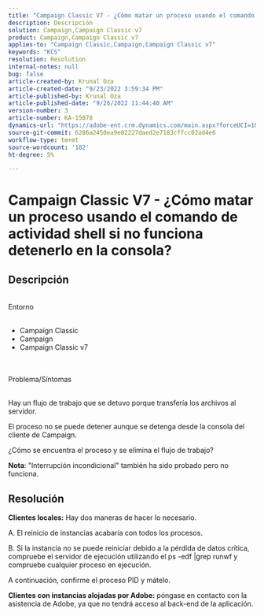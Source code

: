 ```yaml
---
title: "Campaign Classic V7 - ¿Cómo matar un proceso usando el comando de actividad shell si no funciona detenerlo en la consola?"
description: Descripción
solution: Campaign,Campaign Classic v7
product: Campaign,Campaign Classic v7
applies-to: "Campaign Classic,Campaign,Campaign Classic v7"
keywords: "KCS"
resolution: Resolution
internal-notes: null
bug: false
article-created-by: Krunal Oza
article-created-date: "9/23/2022 3:59:34 PM"
article-published-by: Krunal Oza
article-published-date: "9/26/2022 11:44:40 AM"
version-number: 3
article-number: KA-15078
dynamics-url: "https://adobe-ent.crm.dynamics.com/main.aspx?forceUCI=1&pagetype=entityrecord&etn=knowledgearticle&id=722ce7b2-583b-ed11-9db0-000d3a5c1bcc"
source-git-commit: 6286a2450ea9e82227daed2e7183cffcc02ad4e6
workflow-type: tm+mt
source-wordcount: '182'
ht-degree: 5%

---
```


# Campaign Classic V7 - ¿Cómo matar un proceso usando el comando de actividad shell si no funciona detenerlo en la consola?

## Descripción

<br>Entorno<br><br>
- Campaign Classic
- Campaign
- Campaign Classic v7



<br><br>Problema/Síntomas<br><br>


Hay un flujo de trabajo que se detuvo porque transfería los archivos al servidor.

El proceso no se puede detener aunque se detenga desde la consola del cliente de Campaign.

¿Cómo se encuentra el proceso y se elimina el flujo de trabajo?

<b>Nota</b>: &quot;Interrupción incondicional&quot; también ha sido probado pero no funciona.


## Resolución

<b>Clientes locales:</b>
Hay dos maneras de hacer lo necesario.

A. El reinicio de instancias acabaría con todos los procesos.

B. Si la instancia no se puede reiniciar debido a la pérdida de datos crítica, compruebe el servidor de ejecución utilizando el ps -edf |grep runwf y compruebe cualquier proceso en ejecución.

A continuación, confirme el proceso PID y mátelo.

<b>Clientes con instancias alojadas por Adobe:</b> póngase en contacto con la asistencia de Adobe, ya que no tendrá acceso al back-end de la aplicación.
